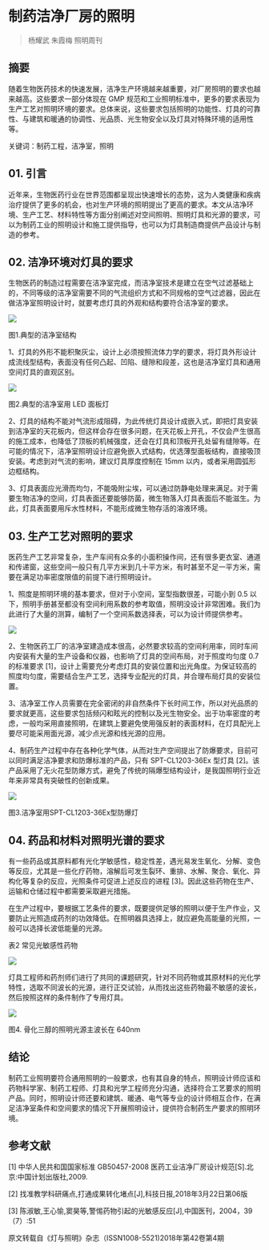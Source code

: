 # 制药洁净厂房的照明
> 杨耀武 朱霞梅  照明周刊

## 摘要

随着生物医药技术的快速发展，洁净生产环境越来越重要，对厂房照明的要求也越来越高。这些要求一部分体现在 GMP 规范和工业照明标准中，更多的要求表现为生产工艺对照明环境的要求。总体来说，这些要求包括照明的功能性、灯具的可靠性、与建筑和暖通的协调性、光品质、光生物安全以及灯具对特殊环境的适用性等。

关键词：制药工程，洁净室，照明

## 01. 引言

近年来，生物医药行业在世界范围都呈现出快速增长的态势，这为人类健康和疾病治疗提供了更多的机会，也对生产环境的照明提出了更高的要求。本文从洁净环境、生产工艺、材料特性等方面分别阐述对空间照明、照明灯具和光源的要求，可以为制药工业的照明设计和施工提供指导，也可以为灯具制造商提供产品设计与制造的参考。

## 02. 洁净环境对灯具的要求

生物医药的制造过程需要在洁净室完成，而洁净室技术是建立在空气过滤基础上的，不同等级的洁净室需要不同的气流组织方式和不同规格的空气过滤器，因此在做洁净室照明设计时，就要考虑灯具的外观和结构要符合洁净室的要求。

![](https://raw.githubusercontent.com/dalong0514/selfstudy/master/图片链接/化工设计/2019001.PNG)

图1.典型的洁净室结构

1、灯具的外形不能积聚灰尘，设计上必须按照流体力学的要求，将灯具外形设计成流线型结构，表面没有任何凸起、凹陷、缝隙和段差，这也是洁净室灯具和通用空间灯具的直观区别。

![](https://raw.githubusercontent.com/dalong0514/selfstudy/master/图片链接/化工设计/2019002.PNG)

图2.典型的洁净室用 LED 面板灯

2、灯具的结构不能对气流形成阻碍，为此传统灯具设计成嵌入式，即把灯具安装到洁净室的天花板内，但这样会存在很多问题，在天花板上开孔，不仅会产生很高的施工成本，也降低了顶板的机械强度，还会在灯具和顶板开孔处留有缝隙等。在可能的情况下，洁净室照明设计应避免嵌入式结构，优选薄型面板结构，直接吸顶安装。考虑到对气流的影响，建议灯具厚度控制在 15mm 以内，或者采用圆弧形边框结构。

3、灯具表面应光滑而均匀，不能吸附尘埃，可以通过防静电处理来满足。对于需要生物洁净的空间，灯具表面还要能够防菌，微生物落入灯具表面后不能滋生。为此，灯具表面要用斥水性材料，不能形成微生物存活的溶液环境。

## 03. 生产工艺对照明的要求

医药生产工艺非常复杂，生产车间有众多的小面积操作间，还有很多更衣室、通道和传递窗，这些空间一般只有几平方米到几十平方米，有时甚至不足一平方米，需要在满足功率密度限值的前提下进行照明设计。

1、照度是照明环境的基本要求，但对于小空间，室型指数很差，可能小到 0.5 以下，照明手册甚至都没有空间利用系数的参考取值，照明没设计非常困难。我们为此进行了大量的测算，编制了一个空间系数选择表，可以为设计师提供参考。

![](https://raw.githubusercontent.com/dalong0514/selfstudy/master/图片链接/化工设计/2019003.PNG)

2、生物医药工厂的洁净室建造成本很高，必然要求较高的空间利用率，同时车间内安装有大量的生产设备和仪器，也影响了灯具的空间布局，对于照度均匀度 0.7 的标准要求 [1]，设计上需要充分考虑灯具的安装位置和出光角度。为保证较高的照度均匀度，需要结合生产工艺，选择专业配光的灯具，并合理布局灯具的安装位置。

3、洁净室工作人员需要在完全密闭的非自然条件下长时间工作，所以对光品质的要求就更高，这些要求包括频闪和眩光的控制以及光生物安全。出于功率密度的考虑，一般均采用直接照明，在建筑上要避免使用强反射的表面材料，在灯具配光上要尽可能采用面光源，减少点光源和线光源的应用。

4、制药生产过程中存在各种化学气体，从而对生产空间提出了防爆要求，目前可以同时满足洁净要求和防爆标准的产品，只有 SPT-CL1203-36Ex 型灯具 [2]。该产品采用了无火花型防爆方式，避免了传统的隔爆型结构设计，是我国照明行业近年来非常具有突破性的创新成果。

![](https://raw.githubusercontent.com/dalong0514/selfstudy/master/图片链接/化工设计/2019004.PNG)

图3.洁净室用SPT-CL1203-36Ex型防爆灯

## 04. 药品和材料对照明光谱的要求

有一些药品或其原料都有光化学敏感性，稳定性差，遇光易发生氧化、分解、变色等反应，尤其是一些化疗药物，溶解后可发生裂环、重排、水解、聚合、氧化、异构化等复杂的反应，光照条件可促进上述反应的进程 [3]。因此这些药物在生产、运输和仓储过程中都需要采取避光措施。

在生产过程中，要根据工艺条件的要求，既要提供足够的照明以便于生产作业，又要防止光照造成药剂的功效降低。在照明器具选择上，就应避免高能量的光照，一般可以选择长波低能量的光源。

表2 常见光敏感性药物

![](https://raw.githubusercontent.com/dalong0514/selfstudy/master/图片链接/化工设计/2019005.PNG)

灯具工程师和药剂师们进行了共同的课题研究，针对不同药物或其原材料的光化学特性，选取不同波长的光源，进行正交试验，从而找出这些药物最不敏感的波长，然后按照这样的条件制作了专用灯具。

![](https://raw.githubusercontent.com/dalong0514/selfstudy/master/图片链接/化工设计/2019006.PNG)

图4. 骨化三醇的照明光源主波长在 640nm

## 结论

制药工业照明要符合通用照明的一般要求，也有其自身的特点，照明设计师应该和药物科学家、制药工程师、灯具和光学工程师充分沟通，选择符合工艺要求的照明产品。同时，照明设计师还要和建筑、暖通、电气等专业的设计师相互合作，在满足洁净室条件和空间要求的情况下开展照明设计，提供符合制药生产要求的照明环境。

## 参考文献

[1] 中华人民共和国国家标准 GB50457-2008 医药工业洁净厂房设计规范[S].北京:中国计划出版社,2009.

[2] 找准教学科研痛点,打通成果转化堵点[J],科技日报,2018年3月22日第06版

[3] 陈淑敏,王心愉,窦昊等,警惕药物引起的光敏感反应[J],中国医刊，2004，39（7）:51

原文转载自《灯与照明》杂志（ISSN1008-5521)2018年第42卷第4期
